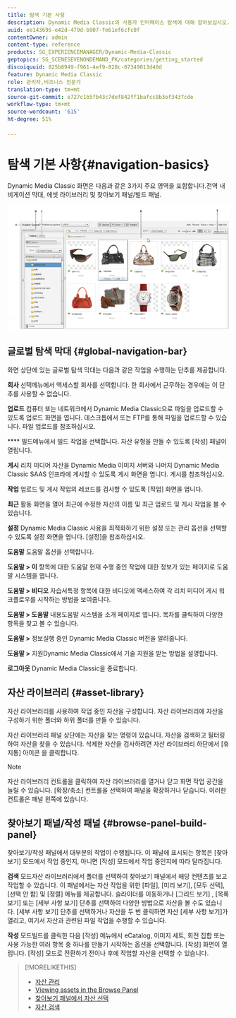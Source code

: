 ```yaml
---
title: 탐색 기본 사항
description: Dynamic Media Classic의 사용자 인터페이스 탐색에 대해 알아보십시오.
uuid: ee143695-e42d-479d-b907-fe61ef6cfc0f
contentOwner: admin
content-type: reference
products: SG_EXPERIENCEMANAGER/Dynamic-Media-Classic
geptopics: SG_SCENESEVENONDEMAND_PK/categories/getting_started
discoiquuid: 825b8949-f961-4ef9-828c-07349013d40d
feature: Dynamic Media Classic
role: 관리자,비즈니스 전문가
translation-type: tm+mt
source-git-commit: e727c1b5fb43c7def842ff1bafcc8b3ef3437cde
workflow-type: tm+mt
source-wordcount: '615'
ht-degree: 51%

---
```



# 탐색 기본 사항{#navigation-basics}

Dynamic Media Classic 화면은 다음과 같은 3가지 주요 영역을 포함합니다.전역 내비게이션 막대, 에셋 라이브러리 및 찾아보기 패널/빌드 패널.

![탐색 기본 사항](/help/assets/gs_navigation_basics_popup_popup.png)

## 글로벌 탐색 막대 {#global-navigation-bar}

화면 상단에 있는 글로벌 탐색 막대는 다음과 같은 작업을 수행하는 단추를 제공합니다.

**회사** 선택메뉴에서 액세스할 회사를 선택합니다. 한 회사에서 근무하는 경우에는 이 단추를 사용할 수 없습니다.

**업로드** 컴퓨터 또는 네트워크에서 Dynamic Media Classic으로 파일을 업로드할 수 있도록 업로드 화면을 엽니다. 데스크톱에서 또는 FTP를 통해 파일을 업로드할 수 있습니다. 파일 업로드를 참조하십시오.

**** 빌드메뉴에서 빌드 작업을 선택합니다. 자산 유형을 만들 수 있도록 [작성] 패널이 열립니다.

**게시** 리치 미디어 자산을 Dynamic Media 이미지 서버와 나머지 Dynamic Media Classic SAAS 인프라에 게시할 수 있도록 게시 화면을 엽니다. 게시를 참조하십시오.

**작업** 업로드 및 게시 작업의 레코드를 검사할 수 있도록 [작업] 화면을 엽니다.

**최근** 활동 화면을 열어 최근에 수정한 자산의 이름 및 최근 업로드 및 게시 작업을 볼 수 있습니다.

**설정** Dynamic Media Classic 사용을 최적화하기 위한 설정 또는 관리 옵션을 선택할 수 있도록 설정 화면을 엽니다. [설정]을 참조하십시오.

**도움말** 도움말 옵션을 선택합니다.

**도움말 > 이** 항목에 대한 도움말 현재 수행 중인 작업에 대한 정보가 있는 페이지로 도움말 시스템을 엽니다.

**도움말 > 비디오** 자습서특정 항목에 대한 비디오에 액세스하여 각 리치 미디어 게시 워크플로우를 시작하는 방법을 보여줍니다.

**도움말 > 도움말** 내용도움말 시스템을 소개 페이지로 엽니다. 목차를 클릭하여 다양한 항목을 찾고 볼 수 있습니다.

**도움말 >** 정보실행 중인 Dynamic Media Classic 버전을 알려줍니다.

**도움말 >** 지원Dynamic Media Classic에서 기술 지원을 받는 방법을 설명합니다.

**로그아웃** Dynamic Media Classic을 종료합니다.

## 자산 라이브러리 {#asset-library}

자산 라이브러리를 사용하여 작업 중인 자산을 구성합니다. 자산 라이브러리에 자산을 구성하기 위한 폴더와 하위 폴더를 만들 수 있습니다.

자산 라이브러리 패널 상단에는 자산을 찾는 명령이 있습니다. 자산을 검색하고 필터링하여 자산을 찾을 수 있습니다. 삭제한 자산을 검사하려면 자산 라이브러리 하단에서 [휴지통] 아이콘 을 클릭합니다.

>[!NOTE]
>
>자산 라이브러리 컨트롤을 클릭하여 자산 라이브러리를 열거나 닫고 화면 작업 공간을 늘릴 수 있습니다. [확장/축소] 컨트롤을 선택하여 패널을 확장하거나 닫습니다. 이러한 컨트롤은 패널 왼쪽에 있습니다.

## 찾아보기 패널/작성 패널 {#browse-panel-build-panel}

찾아보기/작성 패널에서 대부분의 작업이 수행됩니다. 이 패널에 표시되는 항목은 [찾아보기] 모드에서 작업 중인지, 아니면 [작성] 모드에서 작업 중인지에 따라 달라집니다.

**검색** 모드자산 라이브러리에서 폴더를 선택하여 찾아보기 패널에서 해당 컨텐츠를 보고 작업할 수 있습니다. 이 패널에서는 자산 작업을 위한 [파일], [미리 보기], [모두 선택], [선택 안 함] 및 [정렬] 메뉴를 제공합니다. 슬라이더를 이동하거나 [그리드 보기] , [목록 보기]  또는 [세부 사항 보기]  단추를 선택하여 다양한 방법으로 자산을 볼 수도 있습니다. [세부 사항 보기] 단추를 선택하거나 자산을 두 번 클릭하면 자산 [세부 사항 보기]가 열리고, 여기서 자산과 관련된 파일 작업을 수행할 수 있습니다.

**작성** 모드빌드를 클릭한 다음 [작성] 메뉴에서 eCatalog, 이미지 세트, 회전 집합 또는 사용 가능한 여러 항목 중 하나를 만들기 시작하는 옵션을 선택합니다. [작성] 화면이 열립니다. [작성] 모드로 전환하기 전이나 후에 작업할 자산을 선택할 수 있습니다.

>[!MORELIKETHIS]
>
>* [자산 관리](about-managing-assets.md)
>* [Viewing assets in the Browse Panel](viewing-assets-browse-panel.md#viewing_assets_in_the_browse_panel)
>* [찾아보기 패널에서 자산 선택](selecting-assets-browse-panel.md#selecting_assets_in_the_browse_panel)
>* [자산 검색](searching-assets.md#searching_assets)

